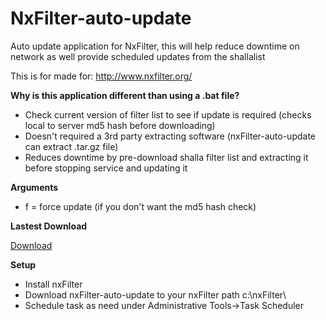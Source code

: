 # NxFilter-auto-update
Auto update application for NxFilter, this will help reduce downtime on network as well provide scheduled updates from the shallalist

This is for made for: http://www.nxfilter.org/

**Why is this application different than using a .bat file?**
- Check current version of filter list to see if update is required (checks local to server md5 hash before downloading)
- Doesn't required a 3rd party extracting software (nxFilter-auto-update can extract .tar.gz file)
- Reduces downtime by pre-download shalla filter list and extracting it before stopping service and updating it

**Arguments**
- f = force update (if you don't want the md5 hash check)

**Lastest Download**

[Download](https://github.com/bikecrazyy/NxFilter-auto-update/raw/master/nxFilter-auto-update.exe)


**Setup**
- Install nxFilter
- Download nxFilter-auto-update to your nxFilter path c:\nxFilter\
- Schedule task as need under Administrative Tools->Task Scheduler

